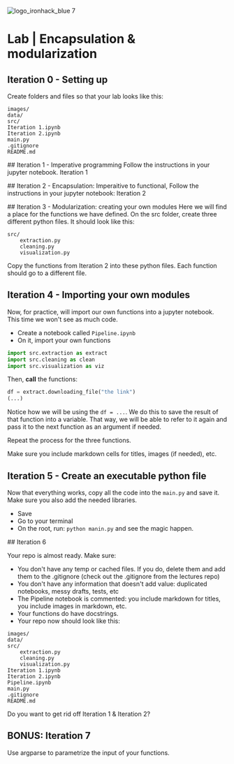 ![logo_ironhack_blue 7](https://user-images.githubusercontent.com/23629340/40541063-a07a0a8a-601a-11e8-91b5-2f13e4e6b441.png)

# Lab | Encapsulation & modularization

## Iteration 0 - Setting up

Create folders and files so that your lab looks like this:

```
images/
data/
src/
Iteration 1.ipynb
Iteration 2.ipynb
main.py
.gitignore
README.md
```

## Iteration 1 - Imperative programming
Follow the instructions in your jupyter notebook. Iteration 1

## Iteration 2 - Encapsulation: Imperaitive to functional,
Follow the instructions in your jupyter notebook: Iteration 2

## Iteration 3 - Modularization: creating your own modules
Here we will find a place for the functions we have defined.
On the src folder, create three different python files. It should look like this:

```
src/
    extraction.py
    cleaning.py
    visualization.py
```

Copy the functions from Iteration 2 into these python files. Each function should go to a different file.

## Iteration 4 - Importing your own modules

Now, for practice, will import our own functions into a jupyter notebook. This time we won't see as much code.

- Create a notebook called `Pipeline.ipynb`
- On it, import your own functions

```python
import src.extraction as extract
import src.cleaning as clean
import src.visualization as viz
```

Then, **call** the functions:

```python
df = extract.downloading_file("the link")
(...)
```

Notice how we will be using the `df = ...`. We do this to save the result of that function into a variable. That way, we will be able to refer to it again and pass it to the next function as an argument if needed.

Repeat the process for the three functions.

Make sure you include markdown cells for titles, images (if needed), etc.

## Iteration 5 - Create an executable python file

Now that everything works, copy all the code into the `main.py` and save it. Make sure you also add the needed libraries.

- Save
- Go to your terminal
- On the root, run: `python manin.py` and see the magic happen.

## Iteration 6

Your repo is almost ready. Make sure:

- You don't have any temp or cached files. If you do, delete them and add them to the .gitignore (check out the .gitignore from the lectures repo)
- You don't have any information that doesn't add value: duplicated notebooks, messy drafts, tests, etc
- The Pipeline notebook is commented: you include markdown for titles, you include images in markdown, etc.
- Your functions do have docstrings.
- Your repo now should look like this:

```src
images/
data/
src/
    extraction.py
    cleaning.py
    visualization.py
Iteration 1.ipynb
Iteration 2.ipynb
Pipeline.ipynb
main.py
.gitignore
README.md
```

Do you want to get rid off Iteration 1 & Iteration 2?

## BONUS: Iteration 7

Use argparse to parametrize the input of your functions.
